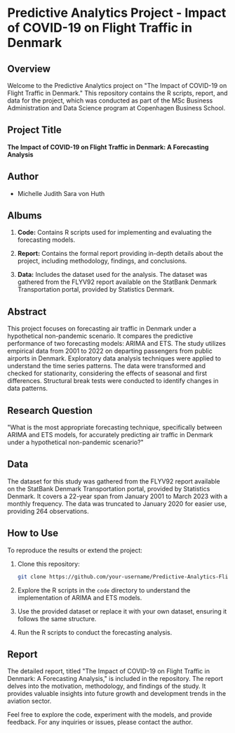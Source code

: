 # Predictive Analytics Project - Impact of COVID-19 on Flight Traffic in Denmark

## Overview

Welcome to the Predictive Analytics project on "The Impact of COVID-19 on Flight Traffic in Denmark." This repository contains the R scripts, report, and data for the project, which was conducted as part of the MSc Business Administration and Data Science program at Copenhagen Business School.

## Project Title

**The Impact of COVID-19 on Flight Traffic in Denmark: A Forecasting Analysis**

## Author

- Michelle Judith Sara von Huth

## Albums

1. **Code:** Contains R scripts used for implementing and evaluating the forecasting models.

2. **Report:** Contains the formal report providing in-depth details about the project, including methodology, findings, and conclusions.

3. **Data:** Includes the dataset used for the analysis. The dataset was gathered from the FLYV92 report available on the StatBank Denmark Transportation portal, provided by Statistics Denmark.

## Abstract

This project focuses on forecasting air traffic in Denmark under a hypothetical non-pandemic scenario. It compares the predictive performance of two forecasting models: ARIMA and ETS. The study utilizes empirical data from 2001 to 2022 on departing passengers from public airports in Denmark. Exploratory data analysis techniques were applied to understand the time series patterns. The data were transformed and checked for stationarity, considering the effects of seasonal and first differences. Structural break tests were conducted to identify changes in data patterns.

## Research Question

"What is the most appropriate forecasting technique, specifically between ARIMA and ETS models, for accurately predicting air traffic in Denmark under a hypothetical non-pandemic scenario?"

## Data

The dataset for this study was gathered from the FLYV92 report available on the StatBank Denmark Transportation portal, provided by Statistics Denmark. It covers a 22-year span from January 2001 to March 2023 with a monthly frequency. The data was truncated to January 2020 for easier use, providing 264 observations.

## How to Use

To reproduce the results or extend the project:

1. Clone this repository:

    ```bash
    git clone https://github.com/your-username/Predictive-Analytics-FlightTraffic.git
    ```

2. Explore the R scripts in the `code` directory to understand the implementation of ARIMA and ETS models.

3. Use the provided dataset or replace it with your own dataset, ensuring it follows the same structure.

4. Run the R scripts to conduct the forecasting analysis.

## Report

The detailed report, titled "The Impact of COVID-19 on Flight Traffic in Denmark: A Forecasting Analysis," is included in the repository. The report delves into the motivation, methodology, and findings of the study. It provides valuable insights into future growth and development trends in the aviation sector.

Feel free to explore the code, experiment with the models, and provide feedback. For any inquiries or issues, please contact the author.
